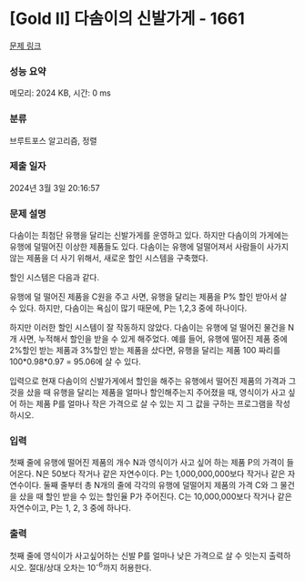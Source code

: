 # [Gold II] 다솜이의 신발가게 - 1661 

[문제 링크](https://www.acmicpc.net/problem/1661) 

### 성능 요약

메모리: 2024 KB, 시간: 0 ms

### 분류

브루트포스 알고리즘, 정렬

### 제출 일자

2024년 3월 3일 20:16:57

### 문제 설명

<p>다솜이는 최첨단 유행을 달리는 신발가게를 운영하고 있다. 하지만 다솜이의 가게에는 유행에 덜떨어진 이상한 제품들도 있다. 다솜이는 유행에 덜떨어져서 사람들이 사가지 않는 제품을 더 사기 위해서, 새로운 할인 시스템을 구축했다.</p>

<p>할인 시스템은 다음과 같다.</p>

<p>유행에 덜 떨어진 제품을 C원을 주고 사면, 유행을 달리는 제품을 P% 할인 받아서 살 수 있다. 하지만, 다솜이는 욕심이 많기 때문에, P는 1,2,3 중에 하나이다.</p>

<p>하지만 이러한 할인 시스템이 잘 작동하지 않았다. 다솜이는 유행에 덜 떨어진 물건을 N개 사면, 누적해서 할인을 받을 수 있게 해주었다. 예를 들어, 유행에 떨어진 제품 중에 2%할인 받는 제품과 3%할인 받는 제품을 샀다면, 유행을 달리는 제품 100 짜리를 100*0.98*0.97 = 95.06에 살 수 있다.</p>

<p>입력으로 현재 다솜이의 신발가게에서 할인을 해주는 유행에서 떨어진 제품의 가격과 그 것을 샀을 때 유행을 달리는 제품을 얼마나 할인해주는지 주어졌을 때, 영식이가 사고 싶어 하는 제품 P를 얼마나 작은 가격으로 살 수 있는 지 그 값을 구하는 프로그램을 작성하시오.</p>

### 입력 

 <p>첫째 줄에 유행에 떨어진 제품의 개수 N과 영식이가 사고 싶어 하는 제품 P의 가격이 들어온다. N은 50보다 작거나 같은 자연수이다. P는 1,000,000,000보다 작거나 같은 자연수이다. 둘째 줄부터 총 N개의 줄에 각각의 유행에 덜떨어지 제품의 가격 C와 그 물건을 샀을 때 할인 받을 수 있는 할인율 P가 주어진다. C는 10,000,000보다 작거나 같은 자연수이고, P는 1, 2, 3 중에 하나다.</p>

### 출력 

 <p>첫째 줄에 영식이가 사고싶어하는 신발 P를 얼마나 낮은 가격으로 살 수 잇는지 출력하시오. 절대/상대 오차는 10<sup>-6</sup>까지 허용한다.</p>

